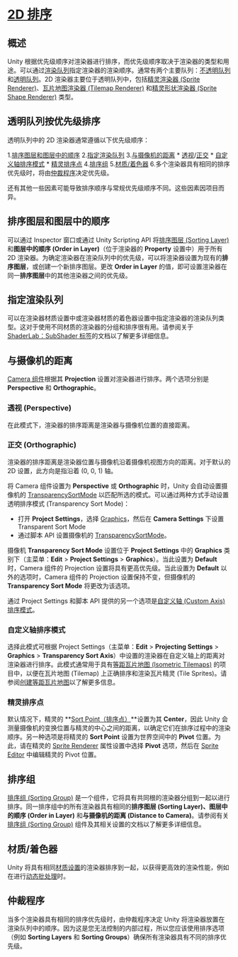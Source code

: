 # [2D 排序](https://docs.unity.cn/cn/2019.4/Manual/2DSorting.html)

## 概述

Unity 根据优先级顺序对渲染器进行排序，而优先级顺序取决于渲染器的类型和用途。可以通过[渲染队列](https://docs.unity.cn/cn/2019.4/Manual/SL-SubShaderTags.html)指定渲染器的渲染顺序。通常有两个主要队列：[不透明队列](https://docs.unity.cn/cn/2019.4/ScriptReference/Rendering.RenderQueue.Geometry.html)和[透明队列](https://docs.unity.cn/cn/2019.4/ScriptReference/Rendering.RenderQueue.Transparent.html)。2D 渲染器主要位于透明队列中，包括[精灵渲染器 (Sprite Renderer)](https://docs.unity.cn/cn/2019.4/Manual/class-SpriteRenderer.html)、[瓦片地图渲染器 (Tilemap Renderer)](https://docs.unity.cn/cn/2019.4/Manual/class-TilemapRenderer.html) 和[精灵形状渲染器 (Sprite Shape Renderer)](https://docs.unity.cn/cn/2019.4/ScriptReference/Experimental.U2D.SpriteShapeRenderer.html) 类型。

## 透明队列按优先级排序

透明队列中的 2D 渲染器通常遵循以下优先级顺序：

1.[排序图层和图层中的顺序](https://docs.unity.cn/cn/2019.4/Manual/2DSorting.html#sortlayer) 2.[指定渲染队列](https://docs.unity.cn/cn/2019.4/Manual/2DSorting.html#renderqueue) 3.[与摄像机的距离](https://docs.unity.cn/cn/2019.4/Manual/2DSorting.html#cameradistance) * [透视](https://docs.unity.cn/cn/2019.4/Manual/2DSorting.html#persp)/[正交](https://docs.unity.cn/cn/2019.4/Manual/2DSorting.html#ortho) * [自定义轴排序模式](https://docs.unity.cn/cn/2019.4/Manual/2DSorting.html#customaxis) * [精灵排序点](https://docs.unity.cn/cn/2019.4/Manual/2DSorting.html#sortpoint) 4.[排序组](https://docs.unity.cn/cn/2019.4/Manual/2DSorting.html#sortgroup) 5.[材质/着色器](https://docs.unity.cn/cn/2019.4/Manual/2DSorting.html#material) 6.多个渲染器具有相同的排序优先级时，将由[仲裁程序](https://docs.unity.cn/cn/2019.4/Manual/2DSorting.html#tiebreak)决定优先级。

还有其他一些因素可能导致排序顺序与常规优先级顺序不同。这些因素因项目而异。

## 排序图层和图层中的顺序

可以通过 Inspector 窗口或通过 Unity Scripting API 将[排序图层 (Sorting Layer)](https://docs.unity.cn/Manual/class-TagManager.html#SortingLayers) 和**图层中的顺序 (Order in Layer)**（位于渲染器的 **Property** 设置中）用于所有 2D 渲染器。为确定渲染器在渲染队列中的优先级，可以将渲染器设置为现有的**排序图层**，或创建一个新排序图层。更改 **Order in Layer** 的值，即可设置渲染器在同一**排序图层**中的其他渲染器之间的优先级。

## 指定渲染队列

可以在渲染器材质设置中或渲染器材质的着色器设置中指定渲染器的渲染队列类型。这对于使用不同材质的渲染器的分组和排序很有用。请参阅关于 [ShaderLab：SubShader 标签](https://docs.unity.cn/cn/2019.4/Manual/SL-SubShaderTags.html)的文档以了解更多详细信息。

## 与摄像机的距离

[Camera 组件](https://docs.unity.cn/cn/2019.4/Manual/class-Camera.html)根据其 **Projection** 设置对渲染器进行排序。两个选项分别是 **Perspective** 和 **Orthographic**。

### 透视 (Perspective)

在此模式下，渲染器的排序距离是渲染器与摄像机位置的直接距离。

### 正交 (Orthographic)

渲染器的排序距离是渲染器位置与摄像机沿着摄像机视图方向的距离。对于默认的 2D 设置，此方向是指沿着 (0, 0, 1) 轴。

将 Camera 组件设置为 **Perspective** 或 **Orthographic** 时，Unity 会自动设置摄像机的 [TransparencySortMode](https://docs.unity.cn/cn/2019.4/ScriptReference/TransparencySortMode.html) 以匹配所选的模式。可以通过两种方式手动设置透明排序模式 (Transparency Sort Mode)：

- 打开 **Project Settings**，选择 [Graphics](https://docs.unity.cn/cn/2019.4/Manual/class-GraphicsSettings.html#Camera)，然后在 **Camera Settings** 下设置 Transparent Sort Mode
- 通过脚本 API 设置摄像机的 [TransparencySortMode](https://docs.unity.cn/cn/2019.4/ScriptReference/TransparencySortMode.html)。

摄像机 **Transparency Sort Mode** 设置位于 **Project Settings** 中的 **Graphics** 类别下（主菜单：**Edit** > **Project Settings** > **Graphics**）。当此设置为 **Default** 时，Camera 组件的 Projection 设置将具有更高优先级。当此设置为 **Default** 以外的选项时，Camera 组件的 Projection 设置保持不变，但摄像机的 **Transparency Sort Mode** 将更改为该选项。

通过 Project Settings 和脚本 API 提供的另一个选项是[自定义轴 (Custom Axis) 排序模式](https://docs.unity.cn/cn/2019.4/ScriptReference/TransparencySortMode.CustomAxis.html)。

### 自定义轴排序模式

选择此模式可根据 Project Settings（主菜单：**Edit** > **Projecting Settings** > **Graphics** > **Transparency Sort Axis**）中设置的渲染器在自定义轴上的距离对渲染器进行排序。此模式通常用于具有[等距瓦片地图 (Isometric Tilemaps)](https://docs.unity.cn/cn/2019.4/Manual/Tilemap-Isometric.html) 的项目中，以便在瓦片地图 (Tilemap) 上正确排序和渲染瓦片精灵 (Tile Sprites)。请参阅[创建等距瓦片地图](https://docs.unity.cn/cn/2019.4/Manual/Tilemap-Isometric-CreateIso.html)以了解更多信息。

### 精灵排序点

默认情况下，精灵的 **[Sort Point（排序点）](https://docs.unity.cn/Manual/class-SpriteRenderer.html#sortpoint)**设置为其 **Center**，因此 Unity 会测量摄像机的变换位置与精灵的中心之间的距离，以确定它们在排序过程中的渲染顺序。另一种选项是将精灵的 **Sort Point** 设置为世界空间中的 **Pivot** 位置。为此，请在精灵的 [Sprite Renderer](https://docs.unity.cn/cn/2019.4/Manual/class-SpriteRenderer.html) 属性设置中选择 **Pivot** 选项，然后在 [Sprite Editor](https://docs.unity.cn/cn/2019.4/Manual/SpriteEditor.html) 中编辑精灵的 Pivot 位置。

## 排序组

[排序组 (Sorting Group)](https://docs.unity.cn/cn/2019.4/Manual/class-SortingGroup.html) 是一个组件，它将具有共同根的渲染器分组到一起以进行排序。同一排序组中的所有渲染器具有相同的**排序图层 (Sorting Layer)、图层中的顺序 (Order in Layer)** 和**与摄像机的距离 (Distance to Camera)**。请参阅有关[排序组 (Sorting Group)](https://docs.unity.cn/cn/2019.4/Manual/class-SortingGroup.html) 组件及其相关设置的文档以了解更多详细信息。

## 材质/着色器

Unity 将具有相同[材质设置](https://docs.unity.cn/cn/2019.4/Manual/Shaders.html)的渲染器排序到一起，以获得更高效的渲染性能，例如在进行[动态批处理](https://docs.unity.cn/cn/2019.4/Manual/DrawCallBatching.html)时。

## 仲裁程序

当多个渲染器具有相同的排序优先级时，由仲裁程序决定 Unity 将渲染器放置在渲染队列中的顺序。因为这是您无法控制的内部过程，所以您应该使用排序选项（例如 **Sorting Layers** 和 **Sorting Groups**）确保所有渲染器具有不同的排序优先级。